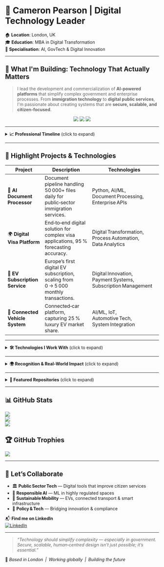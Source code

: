 # 👋 Cameron Pearson | Digital Technology Leader

🏠 **Location**: London, UK  
🎓 **Education**: MBA in Digital Transformation  
🤖 **Specialisation**: AI, GovTech & Digital Innovation  

---

## 🚀 What I'm Building: Technology That Actually Matters

> I lead the development and commercialization of **AI‑powered platforms** that simplify complex government and enterprise processes. From **immigration technology** to **digital public services**, I'm passionate about creating systems that are **secure, scalable, and citizen‑focused**.

<p align="center">
  <img src="https://img.shields.io/badge/Public%20Sector%20Innovation-%F0%9F%91%AE-blue" />
  <img src="https://img.shields.io/badge/AI%20Governance-%F0%9F%92%AC-purple" />
  <img src="https://img.shields.io/badge/Real%20World%20Impact-%E2%9C%85-success" />
</p>

---

<details>
<summary><strong>📈 Professional Timeline</strong> (click to expand)</summary>

### 🧠 2025–Present: Leading AI Innovation  
**Director of Business Development** | *AI Immigration Tech Firm*  
- Processing 50 000+ documents/day with AI models  
- 95 %+ monthly forecasting accuracy  
- Secured government‑scale enterprise contracts  

### 🌍 2024–2025: European Market Expansion  
**Sales Director (Europe)** | *Digital Visa Solutions*  
- Grew market share by 30 % in UK & Central Europe  
- Delivered €1 M+ revenue via premium digital services  

### ⚡ 2020–2024: EV & Mobility Revolution  
**Digital Product Leader** | *Mobility Tech Platform*  
- Launched Europe’s first digital EV subscription  
- Scaled to 5 K+ monthly transactions in 18 months  

### 🚗 2016–2020: Automotive Innovation  
**Innovation Manager** | *Premium Auto Manufacturer*  
- Captured 25 % luxury EV market via connected tech  
- Built AI inventory system boosting efficiency 30 %  

### 🌱 2019: GitHub Journey Begins  
Started contributing to open‑source during global mobility projects.

</details>

---

## 🧩 Highlight Projects & Technologies

| **Project** | **Description** | **Technologies** |
|------------|-----------------|------------------|
| 📄 **AI Document Processor** | Document pipeline handling 50 000+ files daily for public‑sector immigration services. | Python, AI/ML, Document Processing, Enterprise APIs |
| 🌍 **Digital Visa Platform** | End‑to‑end digital solution for complex visa applications, 95 % forecasting accuracy. | Digital Transformation, Process Automation, Data Analytics |
| 🚗 **EV Subscription Service** | Europe’s first digital EV subscription, scaling from 0 → 5 000 monthly transactions. | Digital Innovation, Payment Systems, Subscription Management |
| 🔗 **Connected Vehicle System** | Connected‑car platform, capturing 25 % luxury EV market share. | AI/ML, IoT, Automotive Tech, System Integration |

---

<details>
<summary><strong>🛠️ Technologies I Work With</strong> (click to expand)</summary>

### 💡 Core Stack

**Frontend**  
![React](https://img.shields.io/badge/React-20232A?style=for-the-badge&logo=react&logoColor=61DAFB)
![HTML5](https://img.shields.io/badge/HTML5-E34F26?style=for-the-badge&logo=html5&logoColor=white)
![CSS3](https://img.shields.io/badge/CSS3-1572B6?style=for-the-badge&logo=css3&logoColor=white)
![Tailwind](https://img.shields.io/badge/Tailwind-06B6D4?style=for-the-badge&logo=tailwind-css&logoColor=white)
![Web‑Components](https://img.shields.io/badge/Web--Components-29ABE2?style=for-the-badge&logo=webcomponents.org&logoColor=white)

**Backend**  
![Node.js](https://img.shields.io/badge/Node.js-339933?style=for-the-badge&logo=node.js&logoColor=white)
![Express](https://img.shields.io/badge/Express.js-000000?style=for-the-badge&logo=express&logoColor=white)

**Databases**  
![PostgreSQL](https://img.shields.io/badge/PostgreSQL-316192?style=for-the-badge&logo=postgresql&logoColor=white)
![MongoDB](https://img.shields.io/badge/MongoDB-47A248?style=for-the-badge&logo=mongodb&logoColor=white)
![Real‑Time Analytics](https://img.shields.io/badge/Real--Time_Analytics-FF6F00?style=for-the-badge&logo=apache-kafka&logoColor=white)

**Cloud**  
![AWS](https://img.shields.io/badge/AWS-232F3E?style=for-the-badge&logo=amazon-aws&logoColor=white)
![EC2](https://img.shields.io/badge/EC2-orange?style=for-the-badge&logo=amazonec2&logoColor=white)
![S3](https://img.shields.io/badge/S3-569A31?style=for-the-badge&logo=amazon-s3&logoColor=white)
![CloudWatch](https://img.shields.io/badge/CloudWatch-FF4F00?style=for-the-badge&logo=amazon-cloudwatch&logoColor=white)

**AI / Machine Learning**  
![AI Tools](https://img.shields.io/badge/AI_Tools-7E57C2?style=for-the-badge&logo=tensorflow&logoColor=white)
![Document Parsing](https://img.shields.io/badge/Document_Parsing-FFC107?style=for-the-badge&logo=docsdotai&logoColor=black)
![Automation](https://img.shields.io/badge/Automation-2196F3?style=for-the-badge&logo=zapier&logoColor=white)

---

### 🚀 Where I Build

- 🏛️ **GovTech** — Immigration, Border & Identity  
- 🚗 **Mobility** — EV Subscriptions, Connected Transport  
- 📊 **AI** — Predictive Systems, NLP, Document AI  
- 📜 **PolicyTech** — AI Regulation, Cross‑Border Compliance  

</details>

---

<details>
<summary><strong>🌍 Recognition & Real‑World Impact</strong> (click to expand)</summary>

### 🏆 Awards & Honours
- 🏅 Innovation Award – Major European Mobility Company (2022)  
- 🎓 Provost’s Letter of Excellence – MBA Distinction  
- 🎯 50 % Scholarship – Top Business School in Digital Transformation  

### 🎤 Speaker & Advisor Roles
- Tech Conferences – Public‑Sector AI Innovation  
- Policy Forums – European AI governance contributor  
- Industry Associations – Technology advisor  
- Mentorship – Supporting GovTech founders  

### 📊 Key Metrics
- £5 M+ annual recurring revenue generated  
- 20 % YoY growth, even in volatile markets  
- £3 M+ tech budgets managed  

</details>

---

<details>
<summary><strong>📂 Featured Repositories</strong> (click to expand)</summary>

- 🧩 **`pool_website`** — Mobility platform integrating real‑time vehicle data  
- 🌐 **`govtech_tools`** — Immigration & border technology utilities  
- 🏗️ **`digital_frameworks`** — Scalable transformation blueprints for regulated sectors  

```text
📆 My GitHub Journey
2019  🌱  Started with auto tech in the Southern Hemisphere  
2020  🚀  Mobility transformation projects  
2021  📈  Enterprise expansion & open‑source growth  
2022  🏆  Industry‑recognised innovation  
2023  🎓  MBA research on AI‑driven innovation  
2024  🌍  Governance & compliance tech projects  
2025  🇬🇧  Building UK public‑sector platforms  
```

</details>

---

## 📊 GitHub Stats

![](https://github-readme-stats.vercel.app/api?username=techcam80s&theme=gruvbox_light&hide_border=false&include_all_commits=false&count_private=true)<br/>
![](https://nirzak-streak-stats.vercel.app/?user=techcam80s&theme=gruvbox_light&hide_border=false)<br/>
![](https://github-readme-stats.vercel.app/api/top-langs/?username=techcam80s&theme=gruvbox_light&hide_border=false&include_all_commits=false&count_private=true&layout=compact)

## 🏆 GitHub Trophies
![](https://github-profile-trophy.vercel.app/?username=techcam80s&theme=solarized-light&no-frame=false&no-bg=false&margin-w=4)

---

## 🤝 Let’s Collaborate

- 🏛️ **Public Sector Tech** — Digital tools that improve citizen services  
- 🤖 **Responsible AI** — ML in highly regulated spaces  
- 🚗 **Sustainable Mobility** — EVs, connected transport & smart infrastructure  
- 📜 **Policy & Tech** — Bridging innovation & compliance  

📬 **Find me on LinkedIn**  
[![LinkedIn](https://img.shields.io/badge/Cameron%20Pearson-LinkedIn-blue?logo=linkedin&style=for-the-badge)](https://www.linkedin.com/in/Cameron-Pearson/)

---

> *“Technology should simplify complexity — especially in government. Secure, scalable, human‑centred design isn’t just possible; it’s essential.”*

📍 *Based in London | Working globally | Building the future*
